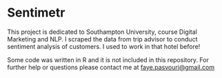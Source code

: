 # Sentimetr

This project is dedicated to Southampton University, course Digital Marketing and NLP. 
I scraped the data from trip advisor to conduct sentiment analysis of customers. 
I used to work in that hotel before! 

Some code was written in R and it is not included in this repository. 
For further help or questions please contact me at faye.pasvouri@gmail.com
